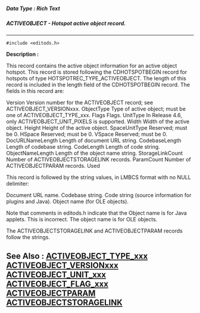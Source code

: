 ##### Data Type : Rich Text
##### ACTIVEOBJECT - Hotspot active object record.
---
```
#include <editods.h>
```
**Description :**

This record contains the active object information for an active object 
hotspot.  This record is stored following the CDHOTSPOTBEGIN record for 
hotspots of type HOTSPOTREC_TYPE_ACTIVEOBJECT.  The length of this record is 
included in the length field of the CDHOTSPOTBEGIN record.  The fields in this 
record are:

Version Version number for the ACTIVEOBJECT record;  see 
ACTIVEOBJECT_VERSIONxxx.
ObjectType Type of active object;  must be one of ACTIVEOBJECT_TYPE_xxx.
Flags Flags.
UnitType In Release 4.6, only ACTIVEOBJECT_UNIT_PIXELS is supported.
Width Width of the active object.
Height Height of the active object.
SpaceUnitType Reserved;  must be 0.
HSpace Reserved;  must be 0.
VSpace Reserved;  must be 0.
DocURLNameLength Length of document URL string.
CodebaseLength Length of codebase string.
CodeLength Length of code string.
ObjectNameLength Length of the object name string.
StorageLinkCount Number of ACTIVEOBJECTSTORAGELINK records.
ParamCount Number of ACTIVEOBJECTPARAM records.
Used  

This record is followed by the string values, in LMBCS format with no NULL 
delimiter:

Document URL name.
Codebase string.
Code string (source information for plugins and Java).
Object name (for OLE objects).

Note that comments in editods.h indicate that the Object name is for Java 
applets.  This is incorrect.  The object name is for OLE objects.

The ACTIVEOBJECTSTORAGELINK and ACTIVEOBJECTPARAM records follow the strings.

**See Also :**
[ACTIVEOBJECT_TYPE_xxx](/domino-c-api-docs/reference/Symb/ACTIVEOBJECT_TYPE_xxx)
[ACTIVEOBJECT_VERSIONxxx](/domino-c-api-docs/reference/Symb/ACTIVEOBJECT_VERSIONxxx)
[ACTIVEOBJECT_UNIT_xxx](/domino-c-api-docs/reference/Symb/ACTIVEOBJECT_UNIT_xxx)
[ACTIVEOBJECT_FLAG_xxx](/domino-c-api-docs/reference/Symb/ACTIVEOBJECT_FLAG_xxx)
[ACTIVEOBJECTPARAM](/domino-c-api-docs/reference/Data/ACTIVEOBJECTPARAM)
[ACTIVEOBJECTSTORAGELINK](/domino-c-api-docs/reference/Data/ACTIVEOBJECTSTORAGELINK)
---
